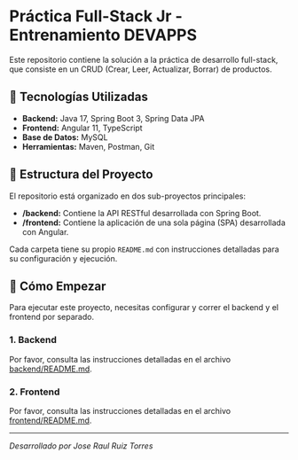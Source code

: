 # Práctica Full-Stack Jr - Entrenamiento DEVAPPS

Este repositorio contiene la solución a la práctica de desarrollo full-stack, que consiste en un CRUD (Crear, Leer, Actualizar, Borrar) de productos.

## 🚀 Tecnologías Utilizadas
- **Backend:** Java 17, Spring Boot 3, Spring Data JPA
- **Frontend:** Angular 11, TypeScript
- **Base de Datos:** MySQL
- **Herramientas:** Maven, Postman, Git

## 📂 Estructura del Proyecto
El repositorio está organizado en dos sub-proyectos principales:

- **/backend:** Contiene la API RESTful desarrollada con Spring Boot.
- **/frontend:** Contiene la aplicación de una sola página (SPA) desarrollada con Angular.

Cada carpeta tiene su propio `README.md` con instrucciones detalladas para su configuración y ejecución.

## 🏁 Cómo Empezar

Para ejecutar este proyecto, necesitas configurar y correr el backend y el frontend por separado.

### 1. Backend
Por favor, consulta las instrucciones detalladas en el archivo [backend/README.md](./backend/README.md).

### 2. Frontend
Por favor, consulta las instrucciones detalladas en el archivo [frontend/README.md](./frontend/README.md).

---
*Desarrollado por Jose Raul Ruiz Torres*